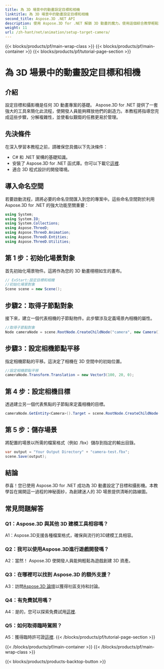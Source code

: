 ```yaml
---
title: 為 3D 場景中的動畫設定目標和相機
linktitle: 為 3D 場景中的動畫設定目標和相機
second_title: Aspose.3D .NET API
description: 使用 Aspose.3D for .NET 解鎖 3D 動畫的魔力。使用這個綜合教學輕鬆設定目標和相機。
weight: 11
url: /zh-hant/net/animation/setup-target-camera/
---
```


{{< blocks/products/pf/main-wrap-class >}}
{{< blocks/products/pf/main-container >}}
{{< blocks/products/pf/tutorial-page-section >}}

# 為 3D 場景中的動畫設定目標和相機

## 介紹

設定目標和攝影機是任何 3D 動畫專案的基礎。 Aspose.3D for .NET 提供了一套強大的工具來簡化此流程，使開發人員能夠釋放他們的創造力。本教程將指導您完成這些步驟，分解複雜性，並使看似艱鉅的任務更易於管理。

## 先決條件

在深入學習本教程之前，請確保您具備以下先決條件：

- C# 和 .NET 架構的基礎知識。
- 安裝了 Aspose.3D for .NET 函式庫。你可以下載它[這裡](https://releases.aspose.com/3d/net/).
- 適合 3D 程式設計的開發環境。

## 導入命名空間

若要啟動流程，請將必要的命名空間匯入到您的專案中。這些命名空間對於利用 Aspose.3D for .NET 的強大功能至關重要：

```csharp
using System;
using System.IO;
using System.Collections;
using Aspose.ThreeD;
using Aspose.ThreeD.Animation;
using Aspose.ThreeD.Entities;
using Aspose.ThreeD.Utilities;
```

## 第 1 步：初始化場景對象

首先初始化場景物件。這將作為您的 3D 動畫栩栩如生的畫布。

```csharp
// ExStart:設定目標和相機
//初始化場景對象
Scene scene = new Scene();
```

## 步驟2：取得子節點對象

接下來，建立一個代表相機的子節點物件。此步驟涉及定義場景內相機的屬性。

```csharp
//取得子節點對象
Node cameraNode = scene.RootNode.CreateChildNode("camera", new Camera());
```

## 步驟3：設定相機節點平移

指定相機節點的平移。這決定了相機在 3D 空間中的初始位置。

```csharp
//設定相機節點平移
cameraNode.Transform.Translation = new Vector3(100, 20, 0);
```

## 第 4 步：設定相機目標

透過建立另一個代表焦點的子節點來定義相機的目標。

```csharp
cameraNode.GetEntity<Camera>().Target = scene.RootNode.CreateChildNode("target");
```

## 第 5 步：儲存場景

將配置的場景以所需的檔案格式（例如 .fbx）儲存到指定的輸出目錄。

```csharp
var output = "Your Output Directory" + "camera-test.fbx";
scene.Save(output);
```

## 結論

恭喜！您已使用 Aspose.3D for .NET 成功為 3D 動畫設定了目標和攝影機。本教學旨在揭開這一過程的神秘面紗，為創建迷人的 3D 場景提供清晰的路線圖。

## 常見問題解答

### Q1：Aspose.3D 與其他 3D 建模工具相容嗎？

A1：Aspose.3D支援各種檔案格式，確保與流行的3D建模工具相容。

### Q2：我可以使用Aspose.3D進行遊戲開發嗎？

A2：當然！ Aspose.3D 使開發人員能夠輕鬆為遊戲創建 3D 資產。

### Q3：在哪裡可以找到 Aspose.3D 的額外支援？

 A3：訪問[Aspose.3D 論壇](https://forum.aspose.com/c/3d/18)以獲得社區支持和討論。

### Q4：有免費試用嗎？

A4：是的，您可以探索免費試用[這裡](https://releases.aspose.com/).

### Q5：如何取得臨時駕照？

 A5：獲得臨時許可證[這裡](https://purchase.aspose.com/temporary-license/).
{{< /blocks/products/pf/tutorial-page-section >}}

{{< /blocks/products/pf/main-container >}}
{{< /blocks/products/pf/main-wrap-class >}}

{{< blocks/products/products-backtop-button >}}
